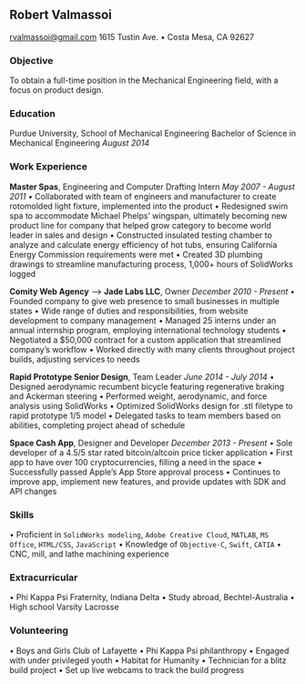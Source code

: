## Robert Valmassoi
[rvalmassoi@gmail.com](mailto:rvalmassoi@gmail.com)
1615 Tustin Ave. • Costa Mesa, CA 92627

### Objective
To obtain a full-time position in the Mechanical Engineering field, with a focus on product design.

### Education
Purdue University, School of Mechanical Engineering
Bachelor of Science in Mechanical Engineering *August 2014*

### Work Experience
**Master Spas**, Engineering and Computer Drafting Intern *May 2007 - August 2011*
• Collaborated with team of engineers and manufacturer to create rotomolded light fixture, implemented
into the product
• Redesigned swim spa to accommodate Michael Phelps’ wingspan, ultimately becoming new product line
for company that helped grow category to become world leader in sales and design
• Constructed insulated testing chamber to analyze and calculate energy efficiency of hot tubs, ensuring
California Energy Commission requirements were met
• Created 3D plumbing drawings to streamline manufacturing process, 1,000+ hours of SolidWorks logged

**Comity Web Agency** --> **Jade Labs LLC**, Owner *December 2010 - Present*
• Founded company to give web presence to small businesses in multiple states
• Wide range of duties and responsibilities, from website development to company management
• Managed 25 interns under an annual internship program, employing international technology students
• Negotiated a $50,000 contract for a custom application that streamlined company’s workflow
• Worked directly with many clients throughout project builds, adjusting services to needs

**Rapid Prototype Senior Design**, Team Leader *June 2014 - July 2014*
• Designed aerodynamic recumbent bicycle featuring regenerative braking and Ackerman steering
• Performed weight, aerodynamic, and force analysis using SolidWorks
• Optimized SolidWorks design for .stl filetype to rapid prototype 1/5 model
• Delegated tasks to team members based on abilities, completing project ahead of schedule

**Space Cash App**, Designer and Developer *December 2013 - Present*
• Sole developer of a 4.5/5 star rated bitcoin/altcoin price ticker application
• First app to have over 100 cryptocurrencies, filling a need in the space
• Successfully passed Apple’s App Store approval process
• Continues to improve app, implement new features, and provide updates with SDK and API changes

### Skills
• Proficient in `SolidWorks modeling`, `Adobe Creative Cloud`, `MATLAB`, `MS Office`, `HTML/CSS`, `JavaScript`
• Knowledge of `Objective-C`, `Swift`, `CATIA`
• CNC, mill, and lathe machining experience

### Extracurricular
• Phi Kappa Psi Fraternity, Indiana Delta
• Study abroad, Bechtel-Australia
• High school Varsity Lacrosse

### Volunteering
• Boys and Girls Club of Lafayette
  • Phi Kappa Psi philanthropy
  • Engaged with under privileged youth
• Habitat for Humanity
  • Technician for a blitz build project
  • Set up live webcams to track the build progress
